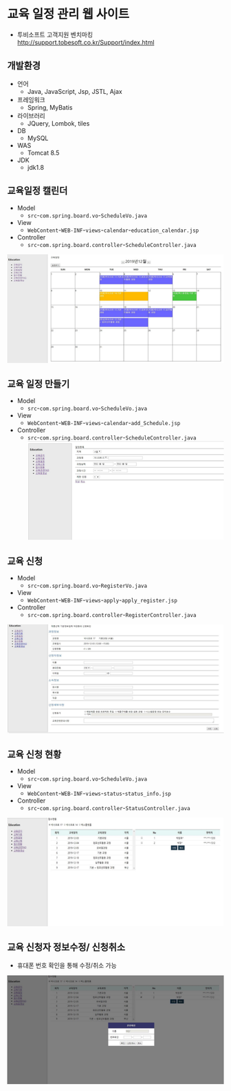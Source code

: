 # 교육 일정 관리 웹 사이트
- 투비소프트 고객지원 벤치마킹 http://support.tobesoft.co.kr/Support/index.html

## 개발환경
- 언어
  - Java, JavaScript, Jsp, JSTL, Ajax
- 프레임워크
  - Spring, MyBatis
- 라이브러리
  - JQuery, Lombok, tiles
- DB
  - MySQL
- WAS
  - Tomcat 8.5
- JDK
  - jdk1.8
  
## 교육일정 캘린더
- Model
    - `src`-`com.spring.board.vo`-`ScheduleVo.java `
- View
    - `WebContent`-`WEB-INF`-`views`-`calendar`-`education_calendar.jsp`
- Controller
    - `src`-`com.spring.board.controller`-`ScheduleController.java `

![](img/edu_image1.JPG)

## 교육 일정 만들기
- Model
    - `src`-`com.spring.board.vo`-`ScheduleVo.java `
- View
    - `WebContent`-`WEB-INF`-`views`-`calendar`-`add_Schedule.jsp`
- Controller
    - `src`-`com.spring.board.controller`-`ScheduleController.java `
![](img/edu_image5.JPG)

## 교육 신청
- Model
    - `src`-`com.spring.board.vo`-`RegisterVo.java `
- View
    - `WebContent`-`WEB-INF`-`views`-`apply`-`apply_register.jsp`
- Controller
    - `src`-`com.spring.board.controller`-`RegisterController.java `
    
![](img/edu_image2.JPG)

## 교육 신청 현황
- Model
    - `src`-`com.spring.board.vo`-`ScheduleVo.java `
- View
    - `WebContent`-`WEB-INF`-`views`-`status`-`status_info.jsp`
- Controller
    - `src`-`com.spring.board.controller`-`StatusController.java `

    
![](img/edu_image3.JPG)

## 교육 신청자 정보수정/ 신청취소
- 휴대폰 번호 확인을 통해 수정/취소 가능

![](img/edu_image4.JPG)
